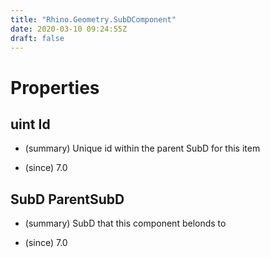 ```yaml
---
title: "Rhino.Geometry.SubDComponent"
date: 2020-03-10 09:24:55Z
draft: false
---
```


# Properties
## uint Id
- (summary) 
     Unique id within the parent SubD for this item
     
- (since) 7.0
## SubD ParentSubD
- (summary) 
     SubD that this component belonds to
     
- (since) 7.0

